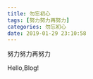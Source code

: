 ```yaml
---
title: 勿忘初心
tags: [努力努力再努力]
categories: 勿忘初心
date: 2019-01-29 23:10:58
---
```

努力努力再努力
<!-- more -->
Hello,Blog!

